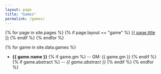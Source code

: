 ```yaml
---
layout: page
title: "Games"
permalink: /games/
---
```


{% for page in site.pages %}
  {% if page.layout == "game" %}
  <a class="page-link" href="{{ page.url | prepend: site.baseurl }}">{{ page.title }}</a>
  {% endif %}
{% endfor %}


{% for game in site.data.games %}
  - **{{ game.name }}** {% if game.gm %} -- GM: {{ game.gm }} {% endif %} {% if game.abstract %} -- *{{ game.abstract }}* {% endif %}
{% endfor %}

